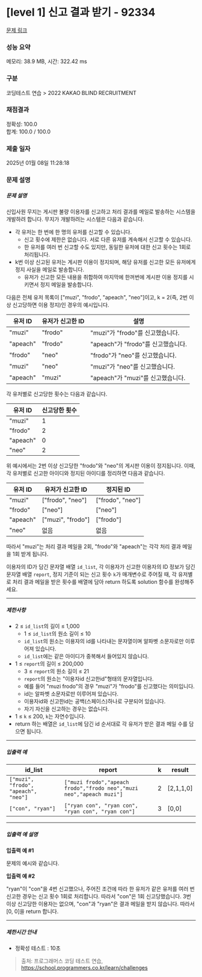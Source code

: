 # [level 1] 신고 결과 받기 - 92334 

[문제 링크](https://school.programmers.co.kr/learn/courses/30/lessons/92334) 

### 성능 요약

메모리: 38.9 MB, 시간: 322.42 ms

### 구분

코딩테스트 연습 > 2022 KAKAO BLIND RECRUITMENT

### 채점결과

정확성: 100.0<br/>합계: 100.0 / 100.0

### 제출 일자

2025년 01월 08일 11:28:18

### 문제 설명

<h5>문제 설명</h5>

<p>신입사원 무지는 게시판 불량 이용자를 신고하고 처리 결과를 메일로 발송하는 시스템을 개발하려 합니다. 무지가 개발하려는 시스템은 다음과 같습니다.</p>

<ul>
<li>각 유저는 한 번에 한 명의 유저를 신고할 수 있습니다.

<ul>
<li>신고 횟수에 제한은 없습니다. 서로 다른 유저를 계속해서 신고할 수 있습니다.</li>
<li>한 유저를 여러 번 신고할 수도 있지만, 동일한 유저에 대한 신고 횟수는 1회로 처리됩니다.</li>
</ul></li>
<li>k번 이상 신고된 유저는 게시판 이용이 정지되며, 해당 유저를 신고한 모든 유저에게 정지 사실을 메일로 발송합니다.

<ul>
<li>유저가 신고한 모든 내용을 취합하여 마지막에 한꺼번에 게시판 이용 정지를 시키면서 정지 메일을 발송합니다.</li>
</ul></li>
</ul>

<p>다음은 전체 유저 목록이 ["muzi", "frodo", "apeach", "neo"]이고, k = 2(즉, 2번 이상 신고당하면 이용 정지)인 경우의 예시입니다.</p>
<table class="table">
        <thead><tr>
<th>유저 ID</th>
<th>유저가 신고한 ID</th>
<th>설명</th>
</tr>
</thead>
        <tbody><tr>
<td>"muzi"</td>
<td>"frodo"</td>
<td>"muzi"가 "frodo"를 신고했습니다.</td>
</tr>
<tr>
<td>"apeach"</td>
<td>"frodo"</td>
<td>"apeach"가 "frodo"를 신고했습니다.</td>
</tr>
<tr>
<td>"frodo"</td>
<td>"neo"</td>
<td>"frodo"가 "neo"를 신고했습니다.</td>
</tr>
<tr>
<td>"muzi"</td>
<td>"neo"</td>
<td>"muzi"가 "neo"를 신고했습니다.</td>
</tr>
<tr>
<td>"apeach"</td>
<td>"muzi"</td>
<td>"apeach"가 "muzi"를 신고했습니다.</td>
</tr>
</tbody>
      </table>
<p>각 유저별로 신고당한 횟수는 다음과 같습니다.</p>
<table class="table">
        <thead><tr>
<th>유저 ID</th>
<th>신고당한 횟수</th>
</tr>
</thead>
        <tbody><tr>
<td>"muzi"</td>
<td>1</td>
</tr>
<tr>
<td>"frodo"</td>
<td>2</td>
</tr>
<tr>
<td>"apeach"</td>
<td>0</td>
</tr>
<tr>
<td>"neo"</td>
<td>2</td>
</tr>
</tbody>
      </table>
<p>위 예시에서는 2번 이상 신고당한 "frodo"와 "neo"의 게시판 이용이 정지됩니다. 이때, 각 유저별로 신고한 아이디와 정지된 아이디를 정리하면 다음과 같습니다.</p>
<table class="table">
        <thead><tr>
<th>유저 ID</th>
<th>유저가 신고한 ID</th>
<th>정지된 ID</th>
</tr>
</thead>
        <tbody><tr>
<td>"muzi"</td>
<td>["frodo", "neo"]</td>
<td>["frodo", "neo"]</td>
</tr>
<tr>
<td>"frodo"</td>
<td>["neo"]</td>
<td>["neo"]</td>
</tr>
<tr>
<td>"apeach"</td>
<td>["muzi", "frodo"]</td>
<td>["frodo"]</td>
</tr>
<tr>
<td>"neo"</td>
<td>없음</td>
<td>없음</td>
</tr>
</tbody>
      </table>
<p>따라서 "muzi"는 처리 결과 메일을 2회, "frodo"와 "apeach"는 각각 처리 결과 메일을 1회 받게 됩니다.</p>

<p>이용자의 ID가 담긴 문자열 배열 <code>id_list</code>, 각 이용자가 신고한 이용자의 ID 정보가 담긴 문자열 배열 <code>report</code>, 정지 기준이 되는 신고 횟수 <code>k</code>가 매개변수로 주어질 때, 각 유저별로 처리 결과 메일을 받은 횟수를 배열에 담아 return 하도록 solution 함수를 완성해주세요.</p>

<hr>

<h5>제한사항</h5>

<ul>
<li>2 ≤ <code>id_list</code>의 길이 ≤ 1,000

<ul>
<li>1 ≤ <code>id_list</code>의 원소 길이 ≤ 10</li>
<li><code>id_list</code>의 원소는 이용자의 id를 나타내는 문자열이며 알파벳 소문자로만 이루어져 있습니다.</li>
<li><code>id_list</code>에는 같은 아이디가 중복해서 들어있지 않습니다.</li>
</ul></li>
<li>1 ≤ <code>report</code>의 길이 ≤ 200,000

<ul>
<li>3 ≤ <code>report</code>의 원소 길이 ≤ 21</li>
<li><code>report</code>의 원소는 "이용자id 신고한id"형태의 문자열입니다.</li>
<li>예를 들어 "muzi frodo"의 경우 "muzi"가 "frodo"를 신고했다는 의미입니다.</li>
<li>id는 알파벳 소문자로만 이루어져 있습니다.</li>
<li>이용자id와 신고한id는 공백(스페이스)하나로 구분되어 있습니다.</li>
<li>자기 자신을 신고하는 경우는 없습니다.</li>
</ul></li>
<li>1 ≤ <code>k</code> ≤ 200, <code>k</code>는 자연수입니다.</li>
<li>return 하는 배열은 <code>id_list</code>에 담긴 id 순서대로 각 유저가 받은 결과 메일 수를 담으면 됩니다.</li>
</ul>

<hr>

<h5>입출력 예</h5>
<table class="table">
        <thead><tr>
<th>id_list</th>
<th>report</th>
<th>k</th>
<th>result</th>
</tr>
</thead>
        <tbody><tr>
<td><code>["muzi", "frodo", "apeach", "neo"]</code></td>
<td><code>["muzi frodo","apeach frodo","frodo neo","muzi neo","apeach muzi"]</code></td>
<td>2</td>
<td>[2,1,1,0]</td>
</tr>
<tr>
<td><code>["con", "ryan"]</code></td>
<td><code>["ryan con", "ryan con", "ryan con", "ryan con"]</code></td>
<td>3</td>
<td>[0,0]</td>
</tr>
</tbody>
      </table>
<hr>

<h5>입출력 예 설명</h5>

<p><strong>입출력 예 #1</strong></p>

<p>문제의 예시와 같습니다.</p>

<p><strong>입출력 예 #2</strong></p>

<p>"ryan"이 "con"을 4번 신고했으나, 주어진 조건에 따라 한 유저가 같은 유저를 여러 번 신고한 경우는 신고 횟수 1회로 처리합니다. 따라서 "con"은 1회 신고당했습니다. 3번 이상 신고당한 이용자는 없으며, "con"과 "ryan"은 결과 메일을 받지 않습니다. 따라서 [0, 0]을 return 합니다.</p>

<hr>

<h5>제한시간 안내</h5>

<ul>
<li>정확성 테스트 : 10초</li>
</ul>


> 출처: 프로그래머스 코딩 테스트 연습, https://school.programmers.co.kr/learn/challenges